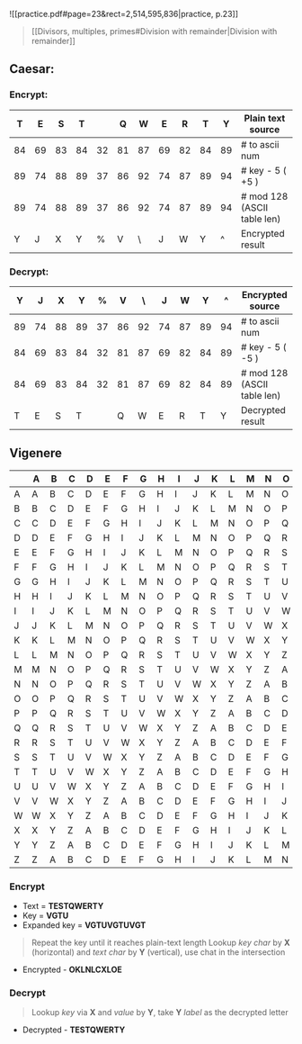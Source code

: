 
![[practice.pdf#page=23&rect=2,514,595,836|practice, p.23]]

> [[Divisors, multiples, primes#Division with remainder|Division with remainder]]

## Caesar:

### Encrypt:

| T   | E   | S   | T   |     | Q   | W   | E   | R   | T   | Y   | Plain text source           |
| --- | --- | --- | --- | --- | --- | --- | --- | --- | --- | --- | --------------------------- |
| 84  | 69  | 83  | 84  | 32  | 81  | 87  | 69  | 82  | 84  | 89  | # to ascii num              |
| 89  | 74  | 88  | 89  | 37  | 86  | 92  | 74  | 87  | 89  | 94  | # key - 5 ( +5 )            |
| 89  | 74  | 88  | 89  | 37  | 86  | 92  | 74  | 87  | 89  | 94  | # mod 128 (ASCII table len) |
| Y   | J   | X   | Y   | %   | V   | \   | J   | W   | Y   | ^   | Encrypted result            |


### Decrypt:

| Y   | J   | X   | Y   | %   | V   | \   | J   | W   | Y   | ^   | Encrypted source            |
| --- | --- | --- | --- | --- | --- | --- | --- | --- | --- | --- | --------------------------- |
| 89  | 74  | 88  | 89  | 37  | 86  | 92  | 74  | 87  | 89  | 94  | # to ascii num              |
| 84  | 69  | 83  | 84  | 32  | 81  | 87  | 69  | 82  | 84  | 89  | # key - 5 ( -5 )            |
| 84  | 69  | 83  | 84  | 32  | 81  | 87  | 69  | 82  | 84  | 89  | # mod 128 (ASCII table len) |
| T   | E   | S   | T   |     | Q   | W   | E   | R   | T   | Y   | Decrypted result            |


## Vigenere

|     | A   | B   | C   | D   | E   | F   | G   | H   | I   | J   | K   | L   | M   | N   | O   | P   | Q   | R   | S   | T   | U   | V   | W   | X   | Y   | Z   |
| --- | --- | --- | --- | --- | --- | --- | --- | --- | --- | --- | --- | --- | --- | --- | --- | --- | --- | --- | --- | --- | --- | --- | --- | --- | --- | --- |
| A   | A   | B   | C   | D   | E   | F   | G   | H   | I   | J   | K   | L   | M   | N   | O   | P   | Q   | R   | S   | T   | U   | V   | W   | X   | Y   | Z   |
| B   | B   | C   | D   | E   | F   | G   | H   | I   | J   | K   | L   | M   | N   | O   | P   | Q   | R   | S   | T   | U   | V   | W   | X   | Y   | Z   | A   |
| C   | C   | D   | E   | F   | G   | H   | I   | J   | K   | L   | M   | N   | O   | P   | Q   | R   | S   | T   | U   | V   | W   | X   | Y   | Z   | A   | B   |
| D   | D   | E   | F   | G   | H   | I   | J   | K   | L   | M   | N   | O   | P   | Q   | R   | S   | T   | U   | V   | W   | X   | Y   | Z   | A   | B   | C   |
| E   | E   | F   | G   | H   | I   | J   | K   | L   | M   | N   | O   | P   | Q   | R   | S   | T   | U   | V   | W   | X   | Y   | Z   | A   | B   | C   | D   |
| F   | F   | G   | H   | I   | J   | K   | L   | M   | N   | O   | P   | Q   | R   | S   | T   | U   | V   | W   | X   | Y   | Z   | A   | B   | C   | D   | E   |
| G   | G   | H   | I   | J   | K   | L   | M   | N   | O   | P   | Q   | R   | S   | T   | U   | V   | W   | X   | Y   | Z   | A   | B   | C   | D   | E   | F   |
| H   | H   | I   | J   | K   | L   | M   | N   | O   | P   | Q   | R   | S   | T   | U   | V   | W   | X   | Y   | Z   | A   | B   | C   | D   | E   | F   | G   |
| I   | I   | J   | K   | L   | M   | N   | O   | P   | Q   | R   | S   | T   | U   | V   | W   | X   | Y   | Z   | A   | B   | C   | D   | E   | F   | G   | H   |
| J   | J   | K   | L   | M   | N   | O   | P   | Q   | R   | S   | T   | U   | V   | W   | X   | Y   | Z   | A   | B   | C   | D   | E   | F   | G   | H   | I   |
| K   | K   | L   | M   | N   | O   | P   | Q   | R   | S   | T   | U   | V   | W   | X   | Y   | Z   | A   | B   | C   | D   | E   | F   | G   | H   | I   | J   |
| L   | L   | M   | N   | O   | P   | Q   | R   | S   | T   | U   | V   | W   | X   | Y   | Z   | A   | B   | C   | D   | E   | F   | G   | H   | I   | J   | K   |
| M   | M   | N   | O   | P   | Q   | R   | S   | T   | U   | V   | W   | X   | Y   | Z   | A   | B   | C   | D   | E   | F   | G   | H   | I   | J   | K   | L   |
| N   | N   | O   | P   | Q   | R   | S   | T   | U   | V   | W   | X   | Y   | Z   | A   | B   | C   | D   | E   | F   | G   | H   | I   | J   | K   | L   | M   |
| O   | O   | P   | Q   | R   | S   | T   | U   | V   | W   | X   | Y   | Z   | A   | B   | C   | D   | E   | F   | G   | H   | I   | J   | K   | L   | M   | N   |
| P   | P   | Q   | R   | S   | T   | U   | V   | W   | X   | Y   | Z   | A   | B   | C   | D   | E   | F   | G   | H   | I   | J   | K   | L   | M   | N   | O   |
| Q   | Q   | R   | S   | T   | U   | V   | W   | X   | Y   | Z   | A   | B   | C   | D   | E   | F   | G   | H   | I   | J   | K   | L   | M   | N   | O   | P   |
| R   | R   | S   | T   | U   | V   | W   | X   | Y   | Z   | A   | B   | C   | D   | E   | F   | G   | H   | I   | J   | K   | L   | M   | N   | O   | P   | Q   |
| S   | S   | T   | U   | V   | W   | X   | Y   | Z   | A   | B   | C   | D   | E   | F   | G   | H   | I   | J   | K   | L   | M   | N   | O   | P   | Q   | R   |
| T   | T   | U   | V   | W   | X   | Y   | Z   | A   | B   | C   | D   | E   | F   | G   | H   | I   | J   | K   | L   | M   | N   | O   | P   | Q   | R   | S   |
| U   | U   | V   | W   | X   | Y   | Z   | A   | B   | C   | D   | E   | F   | G   | H   | I   | J   | K   | L   | M   | N   | O   | P   | Q   | R   | S   | T   |
| V   | V   | W   | X   | Y   | Z   | A   | B   | C   | D   | E   | F   | G   | H   | I   | J   | K   | L   | M   | N   | O   | P   | Q   | R   | S   | T   | U   |
| W   | W   | X   | Y   | Z   | A   | B   | C   | D   | E   | F   | G   | H   | I   | J   | K   | L   | M   | N   | O   | P   | Q   | R   | S   | T   | U   | V   |
| X   | X   | Y   | Z   | A   | B   | C   | D   | E   | F   | G   | H   | I   | J   | K   | L   | M   | N   | O   | P   | Q   | R   | S   | T   | U   | V   | W   |
| Y   | Y   | Z   | A   | B   | C   | D   | E   | F   | G   | H   | I   | J   | K   | L   | M   | N   | O   | P   | Q   | R   | S   | T   | U   | V   | W   | X   |
| Z   | Z   | A   | B   | C   | D   | E   | F   | G   | H   | I   | J   | K   | L   | M   | N   | O   | P   | Q   | R   | S   | T   | U   | V   | W   | X   | Y   |

### Encrypt

- Text = **TESTQWERTY**
- Key  = **VGTU**
- Expanded key = **VGTUVGTUVGT** 

> Repeat the key until it reaches plain-text length
> Lookup *key char* by **X** (horizontal) and *text char* by **Y** (vertical), use chat in the intersection

- Encrypted - **OKLNLCXLOE**

### Decrypt

> Lookup *key* via **X** and *value* by **Y**, take **Y** *label* as the decrypted letter

- Decrypted - **TESTQWERTY**

